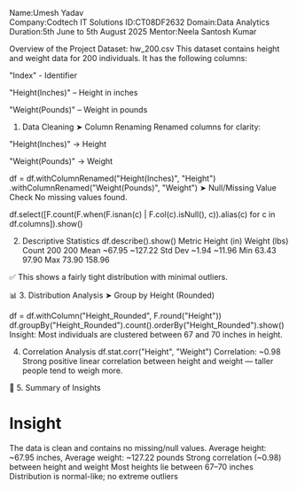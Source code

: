 Name:Umesh Yadav<br>
Company:Codtech IT Solutions
ID:CT08DF2632
Domain:Data Analytics
Duration:5th June to 5th August 2025
Mentor:Neela Santosh Kumar

Overview of the Project
Dataset: hw_200.csv
This dataset contains height and weight data for 200 individuals. It has the following columns:

"Index" - Identifier

"Height(Inches)" – Height in inches

"Weight(Pounds)" – Weight in pounds
1. Data Cleaning
➤ Column Renaming
Renamed columns for clarity:

"Height(Inches)" → Height

"Weight(Pounds)" → Weight

df = df.withColumnRenamed("Height(Inches)", "Height") \
       .withColumnRenamed("Weight(Pounds)", "Weight")
➤ Null/Missing Value Check
No missing values found.

df.select([F.count(F.when(F.isnan(c) | F.col(c).isNull(), c)).alias(c) for c in df.columns]).show()

2. Descriptive Statistics
df.describe().show()
Metric	Height (in)	Weight (lbs)
Count	200	200
Mean	~67.95	~127.22
Std Dev	~1.94	~11.96
Min	63.43	97.90
Max	73.90	158.96

✅ This shows a fairly tight distribution with minimal outliers.

📊 3. Distribution Analysis
➤ Group by Height (Rounded)

df = df.withColumn("Height_Rounded", F.round("Height"))
df.groupBy("Height_Rounded").count().orderBy("Height_Rounded").show()
Insight: Most individuals are clustered between 67 and 70 inches in height.

4. Correlation Analysis
df.stat.corr("Height", "Weight")
Correlation: ~0.98
Strong positive linear correlation between height and weight — taller people tend to weigh more.

📄 5. Summary of Insights
#	Insight
The data is clean and contains no missing/null values.
Average height: ~67.95 inches, Average weight: ~127.22 pounds
Strong correlation (~0.98) between height and weight
Most heights lie between 67–70 inches
Distribution is normal-like; no extreme outliers
